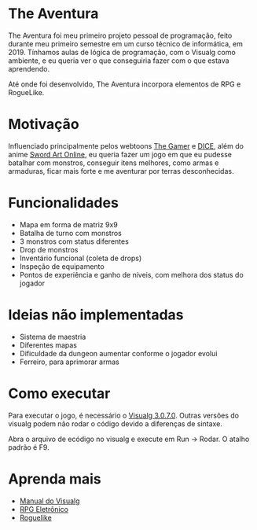 # The Aventura
The Aventura foi meu primeiro projeto pessoal de programação, feito durante meu primeiro semestre em um curso técnico de informática, em 2019. Tínhamos aulas de lógica de programação, com o Visualg como ambiente, e eu queria ver o que conseguiria fazer com o que estava aprendendo.

Até onde foi desenvolvido, The Aventura incorpora elementos de RPG e RogueLike.

# Motivação
Influenciado principalmente pelos webtoons [The Gamer](https://www.webtoons.com/en/action/the-gamer/list?title_no=88&page=1) e [DICE](https://www.webtoons.com/en/fantasy/dice/list?title_no=64), além do anime [Sword Art Online](https://myanimelist.net/anime/11757/Sword_Art_Online?q=sword%20art%20online&cat=anime), eu queria fazer um jogo em que eu pudesse batalhar com monstros, conseguir itens melhores, como armas e armaduras, ficar mais forte e me aventurar por terras desconhecidas.

# Funcionalidades
* Mapa em forma de matriz 9x9
* Batalha de turno com monstros
* 3 monstros com status diferentes
* Drop de monstros
* Inventário funcional (coleta de drops)
* Inspeção de equipamento
* Pontos de experiência e ganho de níveis, com melhora dos status do jogador

# Ideias não implementadas
* Sistema de maestria
* Diferentes mapas
* Dificuldade da dungeon aumentar conforme o jogador evolui
* Ferreiro, para aprimorar armas

# Como executar
Para executar o jogo, é necessário o [Visualg 3.0.7.0](https://sourceforge.net/projects/visualg30/).
Outras versões do visualg podem não rodar o código devido a diferenças de sintaxe.

Abra o arquivo de ecódigo no visualg e execute em Run -> Rodar. O atalho padrão é F9.

# Aprenda mais
* [Manual do Visualg](http://www.inf.ufsc.br/~bosco.sobral/ensino/ine5201/Visualg2_manual.pdf)
* [RPG Eletrônico](https://pt.wikipedia.org/wiki/RPG_eletr%C3%B4nico)
* [Roguelike](https://pt.wikipedia.org/wiki/Roguelike)